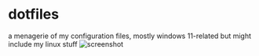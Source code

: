 # dotfiles
a menagerie of my configuration files, mostly windows 11-related but might include my linux stuff
![screenshot](https://github.com/user-attachments/assets/e3761830-3b95-4e4f-a03d-921d334ed13b)
